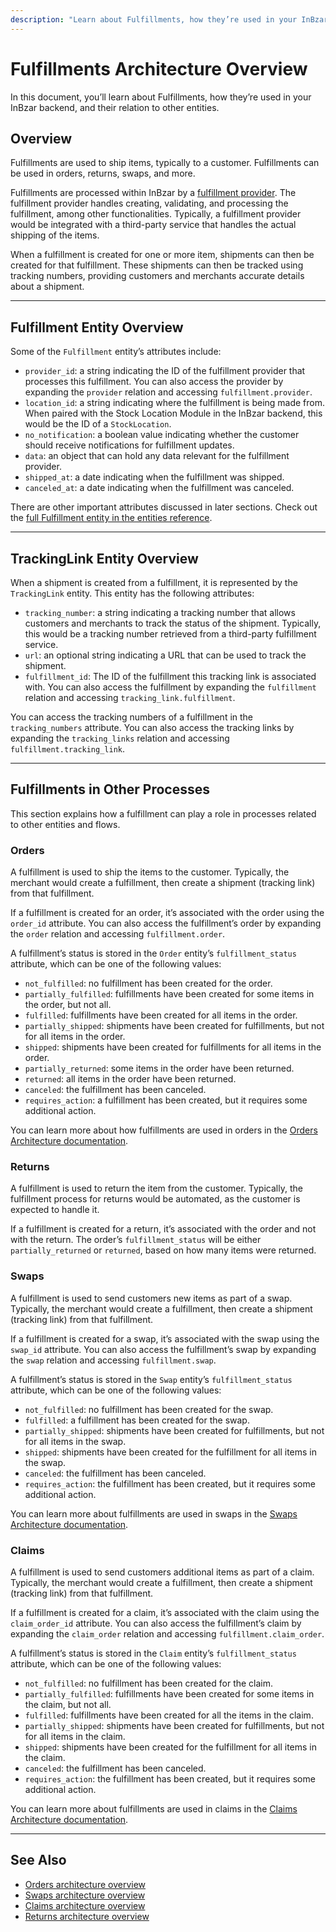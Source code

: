 ```yaml
---
description: "Learn about Fulfillments, how they’re used in your InBzar backend, and their relation to other entities."
---
```


# Fulfillments Architecture Overview

In this document, you’ll learn about Fulfillments, how they’re used in your InBzar backend, and their relation to other entities.

## Overview

Fulfillments are used to ship items, typically to a customer. Fulfillments can be used in orders, returns, swaps, and more.

Fulfillments are processed within InBzar by a [fulfillment provider](../../references/fulfillment/classes/fulfillment.AbstractFulfillmentService.mdx). The fulfillment provider handles creating, validating, and processing the fulfillment, among other functionalities. Typically, a fulfillment provider would be integrated with a third-party service that handles the actual shipping of the items.

When a fulfillment is created for one or more item, shipments can then be created for that fulfillment. These shipments can then be tracked using tracking numbers, providing customers and merchants accurate details about a shipment.

---

## Fulfillment Entity Overview

Some of the `Fulfillment` entity’s attributes include:

- `provider_id`: a string indicating the ID of the fulfillment provider that processes this fulfillment. You can also access the provider by expanding the `provider` relation and accessing `fulfillment.provider`.
- `location_id`: a string indicating where the fulfillment is being made from. When paired with the Stock Location Module in the InBzar backend, this would be the ID of a `StockLocation`.
- `no_notification`: a boolean value indicating whether the customer should receive notifications for fulfillment updates.
- `data`: an object that can hold any data relevant for the fulfillment provider.
- `shipped_at`: a date indicating when the fulfillment was shipped.
- `canceled_at`: a date indicating when the fulfillment was canceled.

There are other important attributes discussed in later sections. Check out the [full Fulfillment entity in the entities reference](../../references/entities/classes/entities.Fulfillment.mdx).

---

## TrackingLink Entity Overview

When a shipment is created from a fulfillment, it is represented by the `TrackingLink` entity. This entity has the following attributes:

- `tracking_number`: a string indicating a tracking number that allows customers and merchants to track the status of the shipment. Typically, this would be a tracking number retrieved from a third-party fulfillment service.
- `url`: an optional string indicating a URL that can be used to track the shipment.
- `fulfillment_id`: The ID of the fulfillment this tracking link is associated with. You can also access the fulfillment by expanding the `fulfillment` relation and accessing `tracking_link.fulfillment`.

You can access the tracking numbers of a fulfillment in the `tracking_numbers` attribute. You can also access the tracking links by expanding the `tracking_links` relation and accessing `fulfillment.tracking_link`.

---

## Fulfillments in Other Processes

This section explains how a fulfillment can play a role in processes related to other entities and flows.

### Orders

A fulfillment is used to ship the items to the customer. Typically, the merchant would create a fulfillment, then create a shipment (tracking link) from that fulfillment.

If a fulfillment is created for an order, it’s associated with the order using the `order_id` attribute. You can also access the fulfillment’s order by expanding the `order` relation and accessing `fulfillment.order`.

A fulfillment’s status is stored in the `Order` entity’s `fulfillment_status` attribute, which can be one of the following values:

- `not_fulfilled`: no fulfillment has been created for the order.
- `partially_fulfilled`: fulfillments have been created for some items in the order, but not all.
- `fulfilled`: fulfillments have been created for all items in the order.
- `partially_shipped`: shipments have been created for fulfillments, but not for all items in the order.
- `shipped`: shipments have been created for fulfillments for all items in the order.
- `partially_returned`: some items in the order have been returned.
- `returned`: all items in the order have been returned.
- `canceled`: the fulfillment has been canceled.
- `requires_action`: a fulfillment has been created, but it requires some additional action.

You can learn more about how fulfillments are used in orders in the [Orders Architecture documentation](./orders.md#fulfillments-in-orders).

### Returns

A fulfillment is used to return the item from the customer. Typically, the fulfillment process for returns would be automated, as the customer is expected to handle it.

If a fulfillment is created for a return, it’s associated with the order and not with the return. The order’s `fulfillment_status` will be either `partially_returned` or `returned`, based on how many items were returned.

### Swaps

A fulfillment is used to send customers new items as part of a swap. Typically, the merchant would create a fulfillment, then create a shipment (tracking link) from that fulfillment.

If a fulfillment is created for a swap, it’s associated with the swap using the `swap_id` attribute. You can also access the fulfillment’s swap by expanding the `swap` relation and accessing `fulfillment.swap`.

A fulfillment’s status is stored in the `Swap` entity’s `fulfillment_status` attribute, which can be one of the following values:

- `not_fulfilled`: no fulfillment has been created for the swap.
- `fulfilled`: a fulfillment has been created for the swap.
- `partially_shipped`: shipments have been created for fulfillments, but not for all items in the swap.
- `shipped`: shipments have been created for the fulfillment for all items in the swap.
- `canceled`: the fulfillment has been canceled.
- `requires_action`: the fulfillment has been created, but it requires some additional action.

You can learn more about fulfillments are used in swaps in the [Swaps Architecture documentation](./swaps.md#handling-swap-fulfillment).

### Claims

A fulfillment is used to send customers additional items as part of a claim. Typically, the merchant would create a fulfillment, then create a shipment (tracking link) from that fulfillment.

If a fulfillment is created for a claim, it’s associated with the claim using the `claim_order_id` attribute. You can also access the fulfillment’s claim by expanding the `claim_order` relation and accessing `fulfillment.claim_order`.

A fulfillment’s status is stored in the `Claim` entity’s `fulfillment_status` attribute, which can be one of the following values:

- `not_fulfilled`: no fulfillment has been created for the claim.
- `partially_fulfilled`: fulfillments have been created for some items in the claim, but not all.
- `fulfilled`: fulfillments have been created for all the items in the claim.
- `partially_shipped`: shipments have been created for fulfillments, but not for all items in the claim.
- `shipped`: shipments have been created for the fulfillment for all items in the claim.
- `canceled`: the fulfillment has been canceled.
- `requires_action`: the fulfillment has been created, but it requires some additional action.

You can learn more about fulfillments are used in claims in the [Claims Architecture documentation](./claims.md#fulfill-a-claim).

---

## See Also

- [Orders architecture overview](./orders.md)
- [Swaps architecture overview](./swaps.md)
- [Claims architecture overview](./claims.md)
- [Returns architecture overview](./returns.md)
